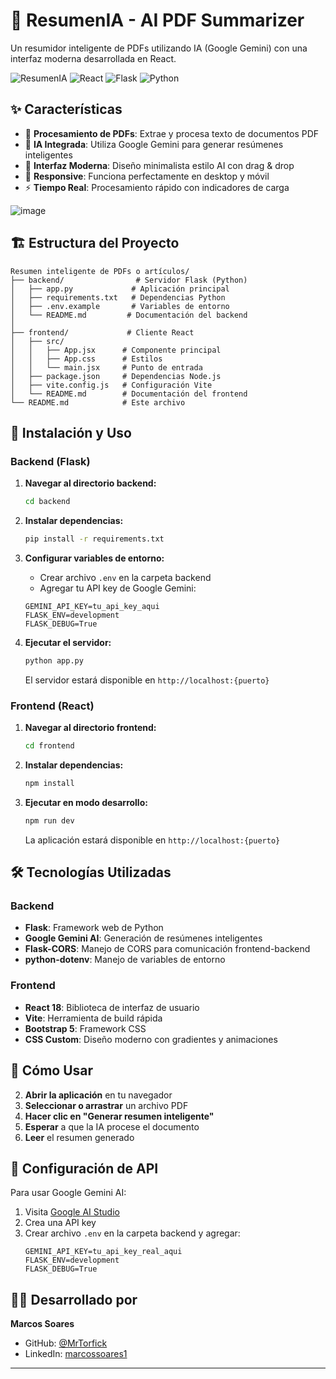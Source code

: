 # 🧠 ResumenIA - AI PDF Summarizer

Un resumidor inteligente de PDFs utilizando IA (Google Gemini) con una interfaz moderna desarrollada en React.

![ResumenIA](https://img.shields.io/badge/AI-Powered-blue) ![React](https://img.shields.io/badge/React-18-blue) ![Flask](https://img.shields.io/badge/Flask-3.0-green) ![Python](https://img.shields.io/badge/Python-3.9+-yellow)

## ✨ Características

- 📄 **Procesamiento de PDFs**: Extrae y procesa texto de documentos PDF
- 🤖 **IA Integrada**: Utiliza Google Gemini para generar resúmenes inteligentes
- 🎨 **Interfaz Moderna**: Diseño minimalista estilo AI con drag & drop
- 📱 **Responsive**: Funciona perfectamente en desktop y móvil
- ⚡ **Tiempo Real**: Procesamiento rápido con indicadores de carga

![image](https://github.com/user-attachments/assets/db28926e-98a5-463e-8ae7-d3a47ef001d3)


## 🏗️ Estructura del Proyecto

```
Resumen inteligente de PDFs o artículos/
├── backend/                # Servidor Flask (Python)
│   ├── app.py             # Aplicación principal
│   ├── requirements.txt   # Dependencias Python
│   ├── .env.example       # Variables de entorno
│   └── README.md         # Documentación del backend
│   
├── frontend/             # Cliente React
│   ├── src/
│   │   ├── App.jsx      # Componente principal
│   │   ├── App.css      # Estilos
│   │   └── main.jsx     # Punto de entrada
│   ├── package.json     # Dependencias Node.js
│   ├── vite.config.js   # Configuración Vite
│   └── README.md        # Documentación del frontend
└── README.md            # Este archivo
```

## 🚀 Instalación y Uso

### Backend (Flask)

1. **Navegar al directorio backend:**
   ```bash
   cd backend
   ```

2. **Instalar dependencias:**
   ```bash
   pip install -r requirements.txt
   ```

3. **Configurar variables de entorno:**
   - Crear archivo `.env` en la carpeta backend
   - Agregar tu API key de Google Gemini:
   ```env
   GEMINI_API_KEY=tu_api_key_aqui
   FLASK_ENV=development
   FLASK_DEBUG=True
   ```

4. **Ejecutar el servidor:**
   ```bash
   python app.py
   ```
   El servidor estará disponible en `http://localhost:{puerto}`

### Frontend (React)

1. **Navegar al directorio frontend:**
   ```bash
   cd frontend
   ```

2. **Instalar dependencias:**
   ```bash
   npm install
   ```

3. **Ejecutar en modo desarrollo:**
   ```bash
   npm run dev
   ```
   La aplicación estará disponible en `http://localhost:{puerto}`

## 🛠️ Tecnologías Utilizadas

### Backend
- **Flask**: Framework web de Python
- **Google Gemini AI**: Generación de resúmenes inteligentes  
- **Flask-CORS**: Manejo de CORS para comunicación frontend-backend
- **python-dotenv**: Manejo de variables de entorno

### Frontend
- **React 18**: Biblioteca de interfaz de usuario
- **Vite**: Herramienta de build rápida
- **Bootstrap 5**: Framework CSS
- **CSS Custom**: Diseño moderno con gradientes y animaciones

## 🎯 Cómo Usar

2. **Abrir la aplicación** en tu navegador
3. **Seleccionar o arrastrar** un archivo PDF
4. **Hacer clic en "Generar resumen inteligente"**
5. **Esperar** a que la IA procese el documento
6. **Leer** el resumen generado

## 🔑 Configuración de API

Para usar Google Gemini AI:

1. Visita [Google AI Studio](https://aistudio.google.com/apikey)
2. Crea una API key
3. Crear archivo `.env` en la carpeta backend y agregar:
   ```env
   GEMINI_API_KEY=tu_api_key_real_aqui
   FLASK_ENV=development
   FLASK_DEBUG=True
   ```


## 👨‍💻 Desarrollado por

**Marcos Soares**
- GitHub: [@MrTorfick](https://github.com/MrTorfick)
- LinkedIn: [marcossoares1](https://www.linkedin.com/in/marcossoares1/)

---
